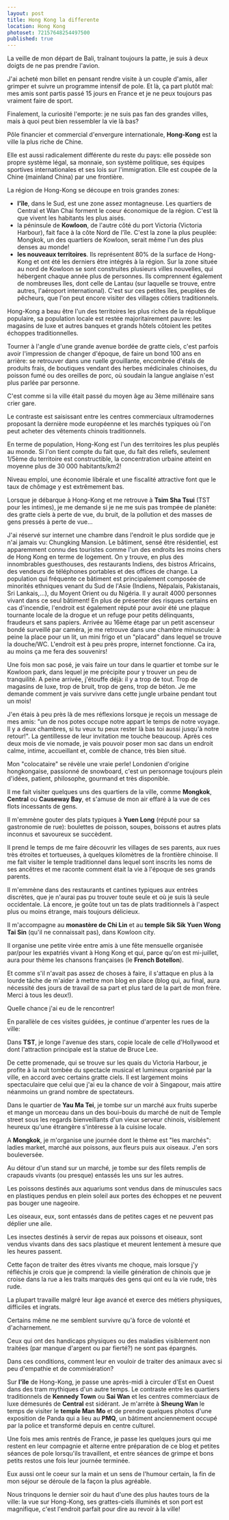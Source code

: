 ```yaml
---
layout: post
title: Hong Kong la differente
location: Hong Kong
photoset: 72157648254497500
published: true
---
```


La veille de mon départ de Bali, traînant toujours la patte, je suis à deux doigts de ne pas prendre l'avion.

J'ai acheté mon billet en pensant rendre visite à un couple d'amis, aller grimper et suivre un programme intensif de pole. Et là, ça part plutôt mal: mes amis sont partis passé 15 jours en France et je ne peux toujours pas vraiment faire de sport.

Finalement, la curiosité l'emporte: je ne suis pas fan des grandes villes, mais à quoi peut bien ressembler la vie là bas?

Pôle financier et commercial d'envergure internationale, **Hong-Kong** est la ville la plus riche de Chine.

Elle est aussi radicalement différente du reste du pays: elle possède son propre système légal, sa monnaie, son système politique, ses équipes sportives internationales et ses lois sur l'immigration. Elle est coupée de la Chine (mainland China) par une frontière.

La région de Hong-Kong se découpe en trois grandes zones: 
* **l'île**, dans le Sud, est une zone assez montagneuse. Les quartiers de Central et Wan Chai forment le coeur économique de la région. C'est là que vivent les habitants les plus aisés.
* la péninsule de **Kowloon**, de l'autre côté du port Victoria (Victoria Harbour), fait face à la côte Nord de l'île. C'est la zone la plus peuplée: Mongkok, un des quartiers de Kowloon, serait même l'un des plus denses au monde!
* **les nouveaux territoires**. Ils représentent 80% de la surface de Hong-Kong et ont été les derniers être intégrés à la région. Sur la zone située au nord de Kowloon se sont construites plusieurs villes nouvelles, qui hébergent chaque année plus de personnes. Ils comprennent également de nombreuses îles, dont celle de Lantau (sur laquelle se trouve, entre autres, l'aéroport international). C'est sur ces petites îles, peuplées de pêcheurs, que l'on peut encore visiter des villages côtiers traditionnels.

Hong-Kong a beau être l'un des territoires les plus riches de la république populaire, sa population locale est restée majoritairement pauvre: les magasins de luxe et autres banques et grands hôtels côtoient les petites échoppes traditionnelles.

Tourner à l'angle d'une grande avenue bordée de gratte ciels, c'est parfois avoir l'impression de changer d'époque, de faire un bond 100 ans en arrière: se retrouver dans une ruelle grouillante, encombrée d'étals de produits frais, de boutiques vendant des herbes médicinales chinoises, du poisson fumé ou des oreilles de porc, où soudain la langue anglaise n'est plus parlée par personne.

C'est comme si la ville était passé du moyen âge au 3ème millénaire sans crier gare.

Le contraste est saisissant entre les centres commerciaux ultramodernes proposant la dernière mode européenne et les marchés typiques où l'on peut acheter des vêtements chinois traditionnels.

En terme de population, Hong-Kong est l'un des territoires les plus peuplés au monde. Si l'on tient compte du fait que, du fait des reliefs, seulement 1/5ème du territoire est constructible, la concentration urbaine atteint en moyenne plus de 30 000 habitants/km2!

Niveau emploi, une économie libérale et une fiscalité attractive font que le taux de chômage y est extrêmement bas.

Lorsque je débarque à Hong-Kong et me retrouve à **Tsim Sha Tsui** (TST pour les intimes), je me demande si je ne me suis pas trompée de planète: des gratte ciels à perte de vue, du bruit, de la pollution et des masses de gens pressés à perte de vue...

J'ai réservé sur internet une chambre dans l'endroit le plus sordide que je n'ai jamais vu: Chungking Mansion.
Le bâtiment, sensé être résidentiel, est apparemment connu des touristes comme l'un des endroits les moins chers de Hong Kong en terme de logement.
On y trouve, en plus des innombrables guesthouses, des restaurants Indiens, des bistros Africains, des vendeurs de téléphones portables et des offices de change.
La population qui fréquente ce bâtiment est principalement composée de minorités ethniques venant du Sud de l'Asie (Indiens, Népalais, Pakistanais, Sri Lankais,...), du Moyent Orient ou du Nigéria.
Il y aurait 4000 personnes vivant dans ce seul bâtiment!
En plus de présenter des risques certains en cas d'incendie, l'endroit est également réputé pour avoir été une plaque tournante locale de la drogue et un refuge pour petits délinquants, fraudeurs et sans papiers.
Arrivée au 16ème étage par un petit ascenseur bondé surveillé par caméra, je me retrouve dans une chambre minuscule: à peine la place pour un lit, un mini frigo et un "placard" dans lequel se trouve la douche/WC.
L'endroit est à peu près propre, internet fonctionne. Ca ira, au moins ça me fera des souvenirs!

Une fois mon sac posé, je vais faire un tour dans le quartier et tombe sur le Kowloon park, dans lequel je me précipite pour y trouver un peu de tranquilité. A peine arrivée, j'étouffe déjà: il y a trop de tout. Trop de magasins de luxe, trop de bruit, trop de gens, trop de béton. Je me demande comment je vais survivre dans cette jungle urbaine pendant tout un mois!

J'en étais à peu près là de mes réflexions lorsque je reçois un message de mes amis: "un de nos potes occupe notre appart le temps de notre voyage. Il y a deux chambres, si tu veux tu peux rester là bas toi aussi jusqu'à notre retour!". La gentillesse de leur invitation me touche beaucoup. Après ces deux mois de vie nomade, je vais pouvoir poser mon sac dans un endroit calme, intime, accueillant et, comble de chance, très bien situé.

Mon "colocataire" se révèle une vraie perle! Londonien d'origine hongkongaise, passionné de snowboard, c'est un personnage toujours plein d'idées, patient, philosophe, gourmand et très disponible.

Il me fait visiter quelques uns des quartiers de la ville, comme **Mongkok**, **Central** ou **Causeway Bay**, et s'amuse de mon air effaré à la vue de ces flots incessants de gens.

Il m'emmène gouter des plats typiques à **Yuen Long** (réputé pour sa gastronomie de rue): boulettes de poisson, soupes, boissons et autres plats inconnus et savoureux se succèdent.

Il prend le temps de me faire découvrir les villages de ses parents, aux rues très étroites et tortueuses, à quelques kilomètres de la frontière chinoise. Il me fait visiter le temple traditionnel dans lequel sont inscrits les noms de ses ancêtres et me raconte comment était la vie à l'époque de ses grands parents.

Il m'emmène dans des restaurants et cantines typiques aux entrées discrètes, que je n'aurai pas pu trouver toute seule et où je suis là seule occidentale. Là encore, je goûte tout un tas de plats traditionnels à l'aspect plus ou moins étrange, mais toujours délicieux.

Il m'accompagne au **monastère de Chi Lin** et au **temple Sik Sik Yuen Wong Tai Sin** (qu'il ne connaissait pas), dans Kowloon city.

Il organise une petite virée entre amis à une fête mensuelle organisée par/pour les expatriés vivant à Hong Kong et qui, parce qu'on est mi-juillet, aura pour thème les chansons françaises (le **French Botellon**).

Et comme s'il n'avait pas assez de choses à faire, il s'attaque en plus à la lourde tâche de m'aider à mettre mon blog en place (blog qui, au final, aura nécessité des jours de travail de sa part et plus tard de la part de mon frère. Merci à tous les deux!).

Quelle chance j'ai eu de le rencontrer!

En parallèle de ces visites guidées, je continue d'arpenter les rues de la ville:

Dans **TST**, je longe l'avenue des stars, copie locale de celle d'Hollywood et dont l'attraction principale est la statue de Bruce Lee.

De cette promenade, qui se trouve sur les quais du Victoria Harbour, je profite à la nuit tombée du spectacle musical et lumineux organisé par la ville, en accord avec certains gratte ciels. Il est largement moins spectaculaire que celui que j'ai eu la chance de voir à Singapour, mais attire néanmoins un grand nombre de spectateurs.

Dans le quartier de **Yau Ma Tei**, je tombe sur un marché aux fruits superbe et mange un morceau dans un des boui-bouis du marché de nuit de Temple street sous les regards bienveillants d'un vieux serveur chinois, visiblement heureux qu'une étrangère s'intéresse à la cuisine locale.

A **Mongkok**, je m'organise une journée dont le thème est "les marchés": ladies market, marché aux poissons, aux fleurs puis aux oiseaux. J'en sors bouleversée.

Au détour d'un stand sur un marché, je tombe sur des filets remplis de crapauds vivants (ou presque) entassés les uns sur les autres.

Les poissons destinés aux aquariums sont vendus dans de minuscules sacs en plastiques pendus en plein soleil aux portes des échoppes et ne peuvent pas bouger une nageoire.

Les oiseaux, eux, sont entassés dans de petites cages et ne peuvent pas déplier une aile.

Les insectes destinés à servir de repas aux poissons et oiseaux, sont vendus vivants dans des sacs plastique et meurent lentement à mesure que les heures passent.

Cette façon de traiter des êtres vivants me choque, mais lorsque j'y réfléchis je crois que je comprend: la vieille génération de chinois que je croise dans la rue a les traits marqués des gens qui ont eu la vie rude, très rude.

La plupart travaille malgré leur âge avancé et exerce des métiers physiques, difficiles et ingrats.

Certains même ne me semblent survivre qu'à force de volonté et d'acharnement.

Ceux qui ont des handicaps physiques ou des maladies visiblement non traitées (par manque d'argent ou par fierté?) ne sont pas épargnés.

Dans ces conditions, comment leur en vouloir de traiter des animaux avec si peu d'empathie et de commisération?

Sur **l'île** de Hong-Kong, je passe une après-midi à circuler d'Est en Ouest dans des tram mythiques d'un autre temps. 
Le contraste entre les quartiers traditionnels de **Kennedy Town** ou **Sai Wan** et les centres commerciaux de luxe démesurés de **Central** est sidérant. Je m'arrête à **Sheung Wan** le temps de visiter le **temple Man Mo** et de prendre quelques photos d'une exposition de Panda qui a lieu au **PMQ**, un bâtiment anciennement occupé par la police et transformé depuis en centre culturel.

Une fois mes amis rentrés de France, je passe les quelques jours qui me restent en leur compagnie et alterne entre préparation de ce blog et petites séances de pole lorsqu'ils travaillent, et entre séances de grimpe et bons petits restos une fois leur journée terminée.

Eux aussi ont le coeur sur la main et un sens de l'humour certain, la fin de mon séjour se déroule de la façon la plus agréable.

Nous trinquons le dernier soir du haut d'une des plus hautes tours de la ville: la vue sur Hong-Kong, ses grattes-ciels illuminés et son port est magnifique, c'est l'endroit parfait pour dire au revoir à la ville!